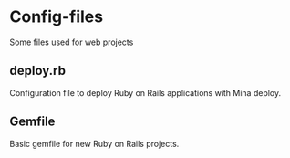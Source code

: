 # Config-files
Some files used for web projects

## deploy.rb

Configuration file to deploy Ruby on Rails applications with Mina deploy.

## Gemfile

Basic gemfile for new Ruby on Rails projects.
